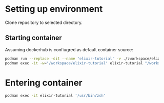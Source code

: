 # Setting up environment

Clone repository to selected directory.

## Starting container

Assuming dockerhub is confiugred as default container source:

```sh
podman run --replace -dit --name 'elixir-tutorial' -v ./:workspace/elixir-tutorial elixir:latest '/bin/bash'
podman exec -it -w='/workspace/elixir-tutorial' elixir-tutorial "/workspace/elixir-tutorial/.config/setup_env.sh"
```

# Entering container

```sh
podman exec -it elixir-tutorial '/usr/bin/zsh'
```
